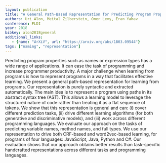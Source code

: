 ```yaml
---
layout: publication
title: "A General Path-Based Representation for Predicting Program Properties"
authors: Uri Alon, Meital Zilberstein, Omer Levy, Eran Yahav
conference: PLDI
year: 2018
bibkey: alon2018general
additional_links:
   - {name: "ArXiV", url: "https://arxiv.org/abs/1803.09544"}
tags: ["naming", "representation"]
---
```

Predicting program properties such as names or expression types has a wide range of applications. It can ease the task of programming and increase programmer productivity. A major challenge when learning from programs is how to represent programs in a way that facilitates effective learning. 
We present a general path-based representation for learning from programs. Our representation is purely syntactic and extracted automatically. The main idea is to represent a program using paths in its abstract syntax tree (AST). This allows a learning model to leverage the structured nature of code rather than treating it as a flat sequence of tokens. 
We show that this representation is general and can: (i) cover different prediction tasks, (ii) drive different learning algorithms (for both generative and discriminative models), and (iii) work across different programming languages. 
We evaluate our approach on the tasks of predicting variable names, method names, and full types. We use our representation to drive both CRF-based and word2vec-based learning, for programs of four languages: JavaScript, Java, Python and C#. Our evaluation shows that our approach obtains better results than task-specific handcrafted representations across different tasks and programming languages.
